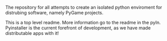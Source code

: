 The repository for all attempts to create an isolated python enviroment for distrubing software, namely PyGame projects.

This is a top level readme. More information go to the readme in the pyIn. Pyinstaller is the current forefront of development, as we have made distributable apps with it!